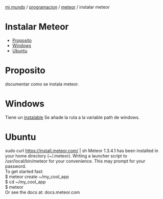 [mi mundo](miMundo.html) / [programacion](programacion.html) / [meteor](meteor.html) / instalar meteor 
#  Instalar Meteor
<!-- MarkdownTOC -->

- [Proposito](#proposito)
- [Windows](#windows)
- [Ubuntu](#ubuntu)

<!-- /MarkdownTOC -->


# Proposito
documentar como se instala meteor.

# Windows
 Tiene un [instalable](https://www.meteor.com/install)
 Se añade la ruta a la variable path de windows. 

# Ubuntu 
sudo curl https://install.meteor.com/ | sh 
Meteor 1.3.4.1 has been installed in your home directory (~/.meteor). 
Writing a launcher script to /usr/local/bin/meteor for your convenience. 
This may prompt for your password.  
To get started fast:    
$ meteor create ~/my_cool_app   
$ cd ~/my_cool_app   
$ meteor  
Or see the docs at:    docs.meteor.com
